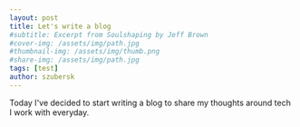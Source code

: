 ```yaml
---
layout: post
title: Let's write a blog
#subtitle: Excerpt from Soulshaping by Jeff Brown
#cover-img: /assets/img/path.jpg
#thumbnail-img: /assets/img/thumb.png
#share-img: /assets/img/path.jpg
tags: [test]
author: szubersk
---
```


Today I've decided to start writing a blog to share my thoughts around tech I work with everyday.
